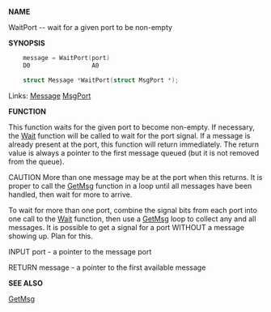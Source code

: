 
**NAME**

WaitPort -- wait for a given port to be non-empty

**SYNOPSIS**

```c
    message = WaitPort(port)
    D0                 A0

    struct Message *WaitPort(struct MsgPort *);

```
Links: [Message](_OOYY) [MsgPort](_OOYY) 

**FUNCTION**

This function waits for the given port to become non-empty.  If
necessary, the [Wait](Wait) function will be called to wait for the port
signal.  If a message is already present at the port, this function
will return immediately.  The return value is always a pointer to
the first message queued (but it is not removed from the queue).

CAUTION
More than one message may be at the port when this returns.  It is
proper to call the [GetMsg](GetMsg) function in a loop until all messages
have been handled, then wait for more to arrive.

To wait for more than one port, combine the signal bits from each
port into one call to the [Wait](Wait) function, then use a [GetMsg](GetMsg) loop
to collect any and all messages.  It is possible to get a signal
for a port WITHOUT a message showing up.  Plan for this.

INPUT
port - a pointer to the message port

RETURN
message - a pointer to the first available message

**SEE ALSO**

[GetMsg](GetMsg)
